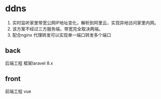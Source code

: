# ddns
1. 实时监听家里带宽公网IP地址变化，解析到阿里云，实现异地访问家里内网。
2. 该方案不经过三方服务端，带宽完全取决两端。
3. 配合nginx 代理转发可以实现单一端口转发多个端口


## back
后端工程 框架laravel 8.x

## front
前端工程 vue 
